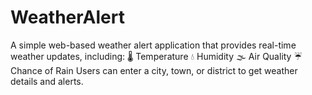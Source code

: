 # WeatherAlert
  A simple web-based weather alert application that provides real-time weather updates, including:  🌡️ Temperature  💧 Humidity  🌫️ Air Quality  ☔ Chance of Rain  Users can enter a city, town, or district to get weather details and alerts. 
